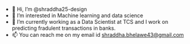 - 👋 Hi, I’m @shraddha25-design
- 👀 I’m interested in Machine learning and data science
- 🌱 I’m currently working as a Data Scientist at TCS and I work on predicting fradulent transactions in banks.
- 📫 You can reach me on my email id shraddha.bhelawe43@gmail.com

<!---
shraddha25-design/shraddha25-design is a ✨ special ✨ repository because its `README.md` (this file) appears on your GitHub profile.
You can click the Preview link to take a look at your changes.
--->
